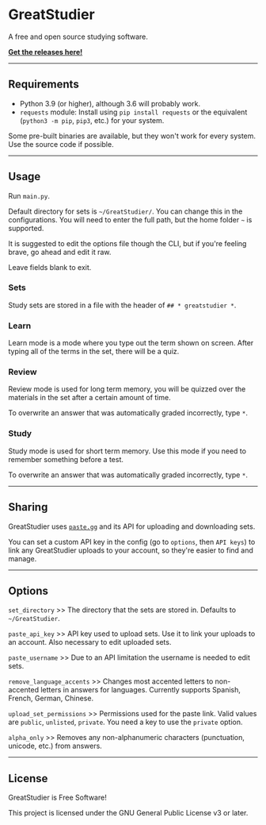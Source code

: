 # GreatStudier

A free and open source studying software. 

[**Get the releases here!**](https://github.com/greatericontop/GreatStudier/releases)

---

## Requirements

- Python 3.9 (or higher), although 3.6 will probably work.
- `requests` module: Install using `pip install requests` or the equivalent (`python3 -m pip`, `pip3`, etc.) for your system.

Some pre-built binaries are available, but they won't work for every system. Use the source code if possible.

---

## Usage

Run `main.py`.

Default directory for sets is `~/GreatStudier/`. You can change this in the configurations. You will need to enter the full path, but the home folder `~` is supported.

It is suggested to edit the options file though the CLI, but if you're feeling brave, go ahead and edit it raw.

Leave fields blank to exit.

### Sets

Study sets are stored in a file with the header of `## * greatstudier *`. 

### Learn

Learn mode is a mode where you type out the term shown on screen. After typing all of the terms in the set, there will be a quiz.

### Review

Review mode is used for long term memory, you will be quizzed over the materials in the set after a certain amount of time.

To overwrite an answer that was automatically graded incorrectly, type `*`.

### Study

Study mode is used for short term memory. Use this mode if you need to remember something before a test.

To overwrite an answer that was automatically graded incorrectly, type `*`.

---

## Sharing

GreatStudier uses [`paste.gg`](https://paste.gg) and its API for uploading and downloading sets.

You can set a custom API key in the config (go to `options`, then `API keys`) to link any GreatStudier uploads to your account, so they're easier to find and manage.

---

## Options

`set_directory` >> The directory that the sets are stored in. Defaults to `~/GreatStudier`.

`paste_api_key` >> API key used to upload sets. Use it to link your uploads to an account. Also necessary to edit uploaded sets.

`paste_username` >> Due to an API limitation the username is needed to edit sets.

`remove_language_accents` >> Changes most accented letters to non-accented letters in answers for languages. Currently supports Spanish, French, German, Chinese.

`upload_set_permissions` >> Permissions used for the paste link. Valid values are `public`, `unlisted`, `private`. You need a key to use the `private` option.

`alpha_only` >> Removes any non-alphanumeric characters (punctuation, unicode, etc.) from answers.

---

## License

GreatStudier is Free Software!

This project is licensed under the GNU General Public License v3 or later.
